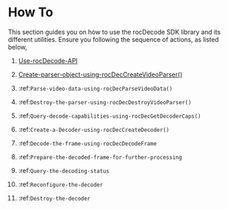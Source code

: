


# How To

This section guides you on how to use the rocDecode SDK library and its different utilities. Ensure you following the sequence of actions, as listed below,

1. [Use-rocDecode-API](https://github.com/ROCm/rocDecode/blob/master/docs/how-to/Use-rocDecode-API.html)

2. [Create-parser-object-using-rocDecCreateVideoParser()](https://github.com/ROCm/rocDecode/blob/master/docs/how-to/Create-a-decoder-using-rocDecCreateDecoder.html)

3. :ref:`Parse-video-data-using-rocDecParseVideoData()`

4. :ref:`Destroy-the-parser-using-rocDecDestroyVideoParser()`

5. :ref:`Query-decode-capabilities-using-rocDecGetDecoderCaps()`

6. :ref:`Create-a-Decoder-using-rocDecCreateDecoder()`

7. :ref:`Decode-the-frame-using-rocDecDecodeFrame`

8. :ref:`Prepare-the-decoded-frame-for-further-processing`
  
9. :ref:`Query-the-decoding-status`

10. :ref:`Reconfigure-the-decoder`

11. :ref:`Destroy-the-decoder`






